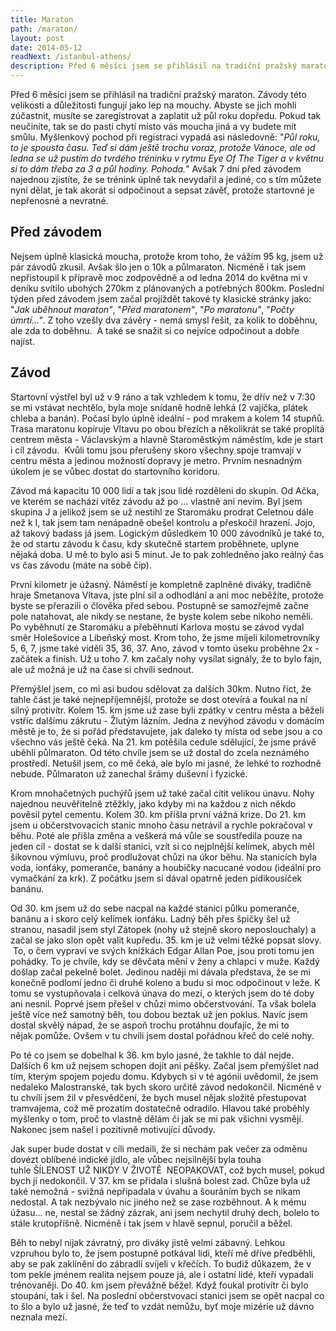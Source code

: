 ```yaml
---
title: Maraton
path: /maraton/
layout: post
date: 2014-05-12
readNext: /istanbul-athens/
description: Před 6 měsíci jsem se přihlásil na tradiční pražský maraton. Závody této velikosti a důležitosti fungují jako lep na mouchy. Abyste se jich mohli zúčastnit, musíte se zaregistrovat a zaplatit už půl roku dopředu. Pokud tak neučiníte, tak se do pasti chytí místo vás moucha jiná a vy budete mít smůlu.
---
```


Před 6 měsíci jsem se přihlásil na tradiční pražský maraton. Závody této velikosti a důležitosti fungují jako lep na mouchy. Abyste se jich mohli zúčastnit, musíte se zaregistrovat a zaplatit už půl roku dopředu. Pokud tak neučiníte, tak se do pasti chytí místo vás moucha jiná a vy budete mít smůlu. Myšlenkový pochod při registraci vypadá asi následovně: "_Půl roku, to je spousta času. Teď si dám ještě trochu voraz, protože Vánoce, ale od ledna se už pustím do tvrdého tréninku v rytmu Eye Of The Tiger a v květnu si to dám třeba za 3 a půl hodiny. Pohoda._" Avšak 7 dní před závodem najednou zjistíte, že se trénink úplně tak nevydařil a jediné, co s tím můžete nyní dělat, je tak akorát si odpočinout a sepsat závěť, protože startovné je nepřenosné a nevratné. 

## Před závodem

Nejsem úplně klasická moucha, protože krom toho, že vážím 95 kg, jsem už pár závodů zkusil. Avšak šlo jen o 10k a půlmaraton. Nicméně i tak jsem nepřistoupil k přípravě moc zodpovědně a od ledna 2014 do května mi v deníku svítilo ubohých 270km z plánovaných a potřebných 800km. Poslední týden před závodem jsem začal projíždět takové ty klasické stránky jako: "_Jak uběhnout maraton"_, "_Před maratonem"_, "_Po maratonu"_, "_Počty úmrtí..."_. Z toho vzešly dva závěry - nemá smysl řešit, za kolik to doběhnu, ale zda to doběhnu.  A také se snažit si co nejvíce odpočinout a dobře najíst. 

## Závod

Startovní výstřel byl už v 9 ráno a tak vzhledem k tomu, že dřív než v 7:30 se mi vstávat nechtělo, byla moje snídaně hodně lehká (2 vajíčka, plátek chleba a banán). Počasí bylo úplně ideální - pod mrakem a kolem 14 stupňů. Trasa maratonu kopíruje Vltavu po obou březích a několikrát se také proplítá centrem města - Václavským a hlavně Staroměstkým náměstím, kde je start i cíl závodu.  Kvůli tomu jsou přerušeny skoro všechny spoje tramvají v centru města a jedinou možností dopravy je metro. Prvním nesnadným úkolem je se vůbec dostat do startovního koridoru.

Závod má kapacitu 10 000 lidí a tak jsou lidé rozděleni do skupin. Od Ačka, ve kterém se nachází vítěz závodu až po ... vlastně ani nevím. Byl jsem skupina J a jelikož jsem se už nestihl ze Staromáku prodrat Celetnou dále než k I, tak jsem tam nenápadně obešel kontrolu a přeskočil hrazení. Jojo, až takový badass já jsem. Logickým důsledkem 10 000 závodníků je také to, že od startu závodu k času, kdy skutečně startem proběhnete, uplyne nějaká doba. U mě to bylo asi 5 minut. Je to pak zohledněno jako reálný čas vs čas závodu (máte na sobě čip).

První kilometr je úžasný. Náměstí je kompletně zaplněné diváky, tradičně hraje Smetanova Vltava, jste plní sil a odhodlání a ani moc neběžíte, protože byste se přerazili o člověka před sebou. Postupně se samozřejmě začne pole natahovat, ale nikdy se nestane, že byste kolem sebe nikoho neměli. Po vyběhnutí ze Staromáku a přeběhnutí Karlova mostu se závod vydal směr Holešovice a Libeňský most. Krom toho, že jsme míjeli kilometrovníky 5, 6, 7, jsme také viděli 35, 36, 37. Ano, závod v tomto úseku proběhne 2x - začátek a finish. Už u toho 7. km začaly nohy vysílat signály, že to bylo fajn, ale už možná je už na čase si chvíli sednout.

Přemýšlel jsem, co mi asi budou sdělovat za dalších 30km. Nutno říct, že tahle část je také nejnepříjemnější, protože se dost otevírá a foukal na ní silný protivítr. Kolem 15. km jsme už zase byli zpátky v centru města a běželi vstříc dalšímu zákrutu - Žlutým lázním. Jedna z nevýhod závodu v domácím městě je to, že si pořád představujete, jak daleko ty místa od sebe jsou a co všechno vás ještě čeká. Na 21. km potěšila cedule sdělující, že jsme právě uběhli půlmaraton. Od této chvíle jsem se už dostal do zcela neznámého prostředí. Netušil jsem, co mě čeká, ale bylo mi jasné, že lehké to rozhodně nebude. Půlmaraton už zanechal šrámy duševní i fyzické.

Krom mnohačetných puchýřů jsem už také začal cítit velikou únavu. Nohy najednou neuvěřitelně ztěžkly, jako kdyby mi na každou z nich někdo pověsil pytel cementu. Kolem 30. km přišla první vážná krize. Do 21. km jsem u občerstvovacích stanic mnoho času netrávil a rychle pokračoval v běhu. Poté ale přišla změna a veškerá má vůle se soustředila pouze na jeden cíl - dostat se k další stanici, vzít si co nejplnější kelímek, abych měl šikovnou výmluvu, proč prodlužovat chůzi na úkor běhu. Na stanicích byla voda, ionťáky, pomeranče, banány a houbičky nacucané vodou (ideální pro vymačkání za krk). Z počátku jsem si dával opatrně jeden pidikousíček banánu.

Od 30. km jsem už do sebe nacpal na každé stanici půlku pomeranče, banánu a i skoro celý kelímek ionťáku. Ladný běh přes špičky šel už stranou, nasadil jsem styl Zátopek (nohy už stejně skoro neposlouchaly) a začal se jako slon opět valit kupředu. 35\. km je už velmi těžké popsat slovy.  To, o čem vypraví ve svých knížkách Edgar Allan Poe, jsou proti tomu jen pohádky. To je chvíle, kdy se děvčata mění v ženy a chlapci v muže. Každý došlap začal pekelně bolet. Jedinou naději mi dávala představa, že se mi konečně podlomí jedno či druhé koleno a budu si moc odpočinout v leže. K tomu se vystupňovala i celková únava do mezí, o kterých jsem do té doby ani nesnil. Poprvé jsem přešel v chůzi mimo občerstvování. Ta však bolela ještě více než samotný běh, tou dobou beztak už jen poklus. Navíc jsem dostal skvělý nápad, že se aspoň trochu protáhnu doufajíc, že mi to nějak pomůže. Ovšem v tu chvíli jsem dostal pořádnou křeč do celé nohy.

Po té co jsem se dobelhal k 36. km bylo jasné, že takhle to dál nejde. Dalších 6 km už nejsem schopen dojít ani pěšky. Začal jsem přemýšlet nad tím, kterým spojem pojedu domu. Kdybych si v té agónii uvědomil, že jsem nedaleko Malostranské, tak bych skoro určitě závod nedokončil. Nicméně v tu chvíli jsem žil v přesvědčení, že bych musel nějak složitě přestupovat tramvajema, což mě prozatím dostatečně odradilo. Hlavou také proběhly myšlenky o tom, proč to vlastně dělám či jak se mi pak všichni vysmějí. Nakonec jsem našel i pozitivně motivující důvody.

Jak super bude dostat v cíli medaili, že si nechám pak večer za odměnu dovézt oblíbené indické jídlo, ale vůbec nejsilnější byla touha tuhle ŠÍLENOST UŽ NIKDY V ŽIVOTĚ  NEOPAKOVAT, což bych musel, pokud bych jí nedokončil. V 37. km se přidala i slušná bolest zad. Chůze byla už také nemožná - svižná nepřipadala v úvahu a šouráním bych se nikam nedostal. A tak nezbývalo nic jiného než se zase rozběhnout. A k mému úžasu... ne, nestal se žádný zázrak, ani jsem nechytil druhý dech, bolelo to stále krutopříšně. Nicméně i tak jsem v hlavě sepnul, poručil a běžel.

Běh to nebyl nijak závratný, pro diváky jistě velmi zábavný. Lehkou vzpruhou bylo to, že jsem postupně potkával lidi, kteří mě dříve předběhli, aby se pak zaklínění do zábradlí svíjeli v křečích. To budiž důkazem, že v tom pekle jménem realita nejsem pouze já, ale i ostatní lidé, kteří vypadali trénovaněji. Do 40. km jsem převážně běžel. Když foukal protivítr či bylo stoupání, tak i šel. Na poslední občerstvovací stanici jsem se opět nacpal co to šlo a bylo už jasné, že teď to vzdát nemůžu, byť moje mizérie už dávno neznala mezí.
